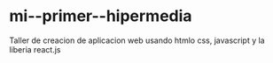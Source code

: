 # mi--primer--hipermedia
Taller de creacion de aplicacion web usando htmlo css, javascript y la liberia react.js

